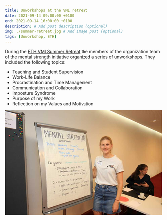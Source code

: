 ```yaml
---
title: Unworkshops at the VMI retreat
date: 2021-09-14 09:00:00 +0100
end: 2021-09-14 16:00:00 +0100
description: # Add post description (optional)
img: ./summer-retreat.jpg # Add image post (optional)
tags: [Unworkshop, ETH]
---
```


During the [ETH VMI Summer
Retreat](https://inf.ethz.ch/news-and-events/spotlights/infk-news-channel/2021/09/vmi-summer-retreat-2021.html)
the members of the organization team of the mental strength initiative
organized a series of unworkshops. They included the following topics:
- Teaching and Student Supervision
- Work-Life Balance
- Procrastination and Time Management
- Communication and Collaboration
- Imposture Syndrome
- Purpose of my Work
- Reflection on my Values and Motivation

![Matilda is running an Unworkshop](./matilda.png)

